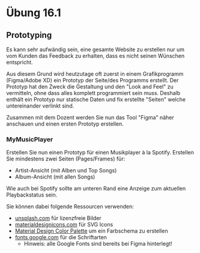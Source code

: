 # Übung 16.1 #

## Prototyping ##

Es kann sehr aufwändig sein, eine gesamte Website zu erstellen nur um vom Kunden das Feedback
zu erhalten, dass es nicht seinen Wünschen entspricht.

Aus diesem Grund wird heutzutage oft zuerst in einem Grafikprogramm (Figma/Adobe XD) ein Prototyp
der Seite/des Programms erstellt. Der Prototyp hat den Zweck die Gestaltung und den "Look and Feel"
zu vermitteln, ohne dass alles komplett programmiert sein muss. Deshalb enthält ein Prototyp nur statische
Daten und fix erstellte "Seiten" welche untereinander verlinkt sind.

Zusammen mit dem Dozent werden Sie nun das Tool "Figma" näher anschauen und einen ersten Prototyp erstellen.

### MyMusicPlayer ###

Erstellen Sie nun einen Prototyp für einen Musikplayer à la Spotify. Erstellen Sie mindestens
zwei Seiten (Pages/Frames) für:

- Artist-Ansicht (mit Alben und Top Songs)
- Album-Ansicht (mit allen Songs)

Wie auch bei Spotify sollte am unteren Rand eine Anzeige zum aktuellen Playbackstatus sein.

Sie können dabei folgende Ressourcen verwenden:

- [unsplash.com](https://unsplash.com/) für lizenzfreie Bilder
- [materialdesignicons.com](https://materialdesignicons.com/) für SVG Icons
- [Material Design Color Palette](https://material.io/design/color/the-color-system.html#tools-for-picking-colors) um ein Farbschema zu erstellen
- [fonts.google.com](https://fonts.google.com/) für die Schriftarten
    - Hinweis: alle Google Fonts sind bereits bei Figma hinterlegt!